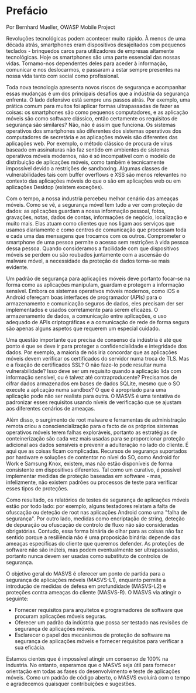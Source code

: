 # Prefácio

Por Bernhard Mueller, OWASP Mobile Project

Revoluções tecnológicas podem acontecer muito rápido. À menos de uma década atrás, smartphones eram dispositivos desajeitados com pequenos teclados - brinquedos caros para utilizadores de empresas altamente tecnológicas. Hoje os smartphones são uma parte essencial das nossas vidas. Tornamo-nos dependentes deles para aceder à informação, comunicar e nos deslocarmos, e passaram a estar sempre presentes na nossa vida tanto com social como profissional.

Toda nova tecnologia apresenta novos riscos de segurança e acompanhar essas mudanças é um dos principais desafios que a indústria da segurança enfrenta. O lado defensivo está sempre uns passos atrás. Por exemplo, uma prática comum para muitos foi aplicar formas ultrapassadas de fazer as coisas: os smartphones são como pequenos computadores, e as aplicação móveis são como software clássico, então certamente os requisitos de segurança são similares? Não, não é assim que funciona. Os sistemas operativos dos smartphones são diferentes dos sistemas operativos dos computadores de secretária e as aplicações móveis são diferentes das aplicações web. Por exemplo, o método clássico de procura de vírus baseado em assinaturas não faz sentido em ambientes de sistemas operativos móveis modernos, não é só incompatível com o modelo de distribuição de aplicações móveis, como também é tecnicamente impossível devido a restrições de sandboxing. Algumas classes de vulnerabilidades tais com buffer overflows e XSS são menos relevantes no contexto das aplicações móveis do que o são em aplicações web ou em aplicações Desktop (existem exceções).

Com o tempo, a nossa industria percebeu melhor cenário das ameaças móveis. Como se vê, a segurança móvel tem tudo a ver com proteção de dados: as aplicações guardam a nossa informação pessoal, fotos, gravações, notas, dados de contas, informações de negócio, localização e muito mais. Elas atuam como clientes que nos ligam aos serviços que usamos diariamente e como centros de comunicação que processam toda e cada uma das mensagens que trocamos com os outros. Comprometer o smartphone de uma pessoa permite o acesso sem restrições à vida pessoa dessa pessoa. Quando consideramos a facilidade com que dispositivos móveis se perdem ou são roubados juntamente com a ascensão do malware móvel, a necessidade da proteção de dados torna-se mais evidente.

Um padrão de segurança para aplicações móveis deve portanto focar-se na forma como as aplicações manipulam, guardam e protegem a informação sensível. Embora os sistemas operativos móveis modernos, como iOS e Android ofereçam boas interfaces de programador (APIs) para o armazenamento e comunicação seguros de dados, eles precisam der ser implementados e usados corretamente para serem eficazes. O armazenamento de dados, a comunicação entre aplicações, o uso adequado de APIs criptográficas e a comunicação de rede de forma segura são apenas alguns aspetos que requerem um especial cuidado.

Uma questão importante que precisa de consenso da indústria é até que ponto é que se deve ir para proteger a confidencialidade e integridade dos dados. Por exemplo, a maioria de nós iria concordar que as aplicações móveis devem verificar os certificados do servidor numa troca de TLS. Mas e a fixação de certificados SSL? O não faze-lo pode resultar numa vulnerabilidade? Isso deve ser um requisito quando a aplicação lida com informação sensível, ou é talvez até contraproducente? Precisamos de cifrar dados armazenados em bases de dados SQLite, mesmo que o SO execute a aplicação numa sandbox? O que é apropriado para uma aplicação pode não ser realista para outra. O MASVS é uma tentativa de padronizar esses requisitos usando níveis de verificação que se ajustam aos diferentes cenários de ameaças.

Além disso, o surgimento de root malware e ferramentas de administração remota criou a consciencialização para o facto de os próprios sistemas operativos móveis terem falhas exploráveis, portanto as estratégias de conteinerização são cada vez mais usadas para se proporcionar proteção adicional aos dados sensíveis e prevenir a adulteração no lado do cliente.
É aqui que as coisas ficam complicadas. Recursos de segurança suportados por hardware e soluções de contentor no nível do SO, como Android for Work e Samsung Knox, existem, mas não estão disponíveis de forma consistente em dispositivos diferentes. Tal como um curativo, é possível implementar medidas de proteção baseadas em software - mas, infelizmente, não existem padrões ou processos de teste para verificar esses tipos de proteções.

Como resultado, os relatórios de testes de segurança de aplicações móveis estão por todo lado: por exemplo, alguns testadores relatam a falta de ofuscação ou deteção de root nas aplicações Android como uma "falha de segurança". Por outro lado, medidas como encriptação de string, deteção de depuração ou ofuscação de controlo de fluxo não são consideradas obrigatórias. Contudo, essa forma binária de olhar para as coisas não faz sentido porque a resiliência não é uma proposição binária: depende das ameaças especificas do cliente que queremos defender. As proteções de software não são inúteis, mas podem eventualmente ser ultrapassadas, portanto nunca devem ser usadas como substituto de controlos de segurança.

O objetivo geral do MASVS é oferecer um ponto de partida para a segurança de aplicações móveis (MASVS-L1), enquanto permite a introdução de medidas de defesa em profundidade (MASVS-L2) e proteções contra ameaças do cliente (MASVS-R). O MASVS via atingir o seguinte:

- Fornecer requisitos para arquitetos e programadores de software que procuram aplicações móveis seguras.
- Oferecer um padrão da indústria que possa ser testado nas revisões de segurança de aplicações móveis.
- Esclarecer o papel dos mecanismos de proteção de software na segurança de aplicações móveis e fornecer requisitos para verificar a sua eficácia.

Estamos cientes que é impossível atingir um consenso de 100% na industria. No entanto, esperamos que o MASVS seja útil para fornecer orientação em todas as fases do desenvolvimento e teste de aplicações móveis. Como um padrão de código aberto, o MASVS evoluirá com o tempo e agradecemos quaisquer contribuições e sugestões.
